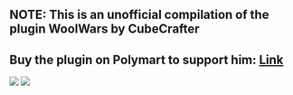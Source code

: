 ## NOTE: This is an unofficial compilation of the plugin WoolWars by CubeCrafter
## Buy the plugin on Polymart to support him: [Link](https://polymart.org/resource/wool-wars.2551)
![](https://i.imgur.com/G6LbYrS.png)
![](https://i.imgur.com/EtoRfU9.png)

